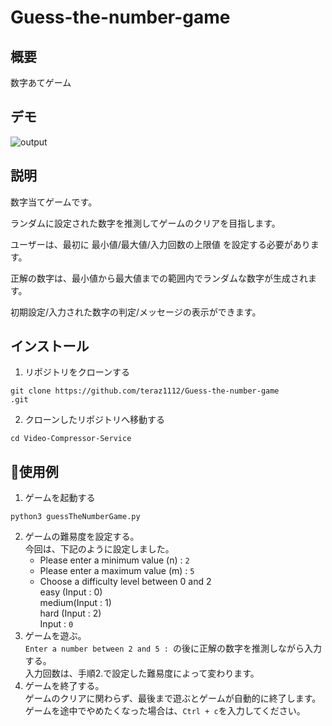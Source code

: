 # Guess-the-number-game

## 概要
数字あてゲーム

## デモ
![output](https://github.com/Aki158/Guess-the-number-game/assets/119317071/73332152-0568-4e4b-ba21-47ce115ed08e)

## 説明
数字当てゲームです。

ランダムに設定された数字を推測してゲームのクリアを目指します。

ユーザーは、最初に 最小値/最大値/入力回数の上限値 を設定する必要があります。

正解の数字は、最小値から最大値までの範囲内でランダムな数字が生成されます。

初期設定/入力された数字の判定/メッセージの表示ができます。


## インストール

1. リポジトリをクローンする
```
git clone https://github.com/teraz1112/Guess-the-number-game
.git
```

2. クローンしたリポジトリへ移動する
```
cd Video-Compressor-Service
```

## 🙋使用例

1. ゲームを起動する
```
python3 guessTheNumberGame.py
```
2. ゲームの難易度を設定する。<br>今回は、下記のように設定しました。
    - Please enter a minimum value (n) : `2`
    - Please enter a maximum value (m) : `5`
    - Choose a difficulty level between 0 and 2<br>easy  (Input : 0)<br>medium(Input : 1)<br>hard  (Input : 2)<br>Input : `0`
3. ゲームを遊ぶ。<br>`Enter a number between 2 and 5 : `の後に正解の数字を推測しながら入力する。<br>入力回数は、手順2.で設定した難易度によって変わります。
4. ゲームを終了する。<br>ゲームのクリアに関わらず、最後まで遊ぶとゲームが自動的に終了します。<br>ゲームを途中でやめたくなった場合は、`Ctrl + c`を入力してください。
